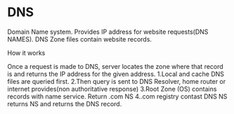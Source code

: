 # DNS

Domain Name system. Provides IP address for website requests(DNS NAMES).
DNS Zone files contain website records.

How it works

Once a request is made to DNS, server locates the zone where that record is and returns the IP address for the given address.
1.Local and cache DNS files are queried first.
2.Then query is sent to DNS Resolver, home router or internet provides(non authoritative response)
3.Root Zone (OS) contains records with name service. Return .com NS
4..com registry contast DNS NS returns NS and returns the DNS record.
    